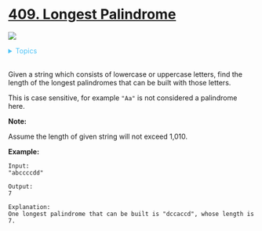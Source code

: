 # [409. Longest Palindrome](https://leetcode.com/problems/longest-palindrome/)

![](https://img.shields.io/badge/Difficulty-Easy-green.svg)

<details>
<summary style="color:#4FC3F7">Topics</summary>

* [`Hash Table`](https://leetcode.com/tag/hash-table/)

</details>
<br />

Given a string which consists of lowercase or uppercase letters, find the length of the longest palindromes that can be built with those letters.

This is case sensitive, for example `"Aa"` is not considered a palindrome here.

**Note:**

Assume the length of given string will not exceed 1,010.

**Example:**

    Input:
    "abccccdd"

    Output:
    7

    Explanation:
    One longest palindrome that can be built is "dccaccd", whose length is 7.

